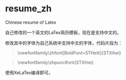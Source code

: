 resume_zh
=========

Chinese resume of Latex

自己修改的一个英文的LaTex简历模板，现在是支持中文的。

修改其中的字体为自己系统中支持中文的字体，代码片段为：

>\newfontfamily\zhfont[BoldFont=STHeiti]{STXihei}

>\newfontfamily\zhpunctfont{STXihei}

使用XeLaTex编译即可。
